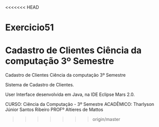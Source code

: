 <<<<<<< HEAD
# Exercicio51
Cadastro de Clientes
Ciência da computação 3º Semestre
=======

Cadastro de Clientes
Ciência da computação 3º Semestre

Sistema de Cadastro de Clientes.

User Interface desenvolvida em Java, na IDE Eclipse Mars 2.0.

CURSO: Ciência da Computação - 3º Semestre
ACADÊMICO: Tharlyson Júnior Santos Ribeiro
PROFº Altieres de Mattos
>>>>>>> origin/master
